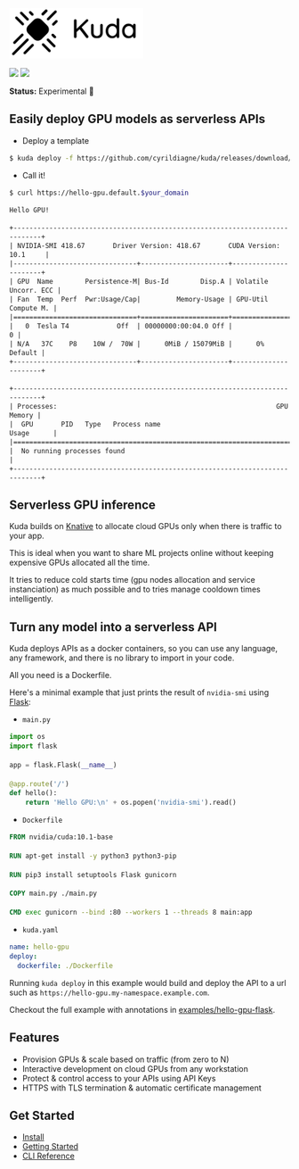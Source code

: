 <img src="docs/images/logo.png" width="241" height="90"/>

[![](https://circleci.com/gh/cyrildiagne/kuda/tree/master.svg?style=shield&circle-token=b14f5838ae2acabe21a8255070507f7e36ba510b)](https://circleci.com/gh/cyrildiagne/kuda)
[![](https://img.shields.io/github/v/release/cyrildiagne/kuda?include_prereleases)](https://github.com/cyrildiagne/kuda/releases)

**Status:** Experimental 🧪

## Easily deploy GPU models as serverless APIs

- Deploy a template

```bash
$ kuda deploy -f https://github.com/cyrildiagne/kuda/releases/download/v0.4.0-preview/example-hello-gpu.yaml
```

- Call it!

```bash
$ curl https://hello-gpu.default.$your_domain
```

<!-- ```bash
$ curl -H 'x-api-key: $your_key' https://hello-gpu.default.$your_domain
``` -->

```
Hello GPU!

+-----------------------------------------------------------------------------+
| NVIDIA-SMI 418.67       Driver Version: 418.67       CUDA Version: 10.1     |
|-------------------------------+----------------------+----------------------+
| GPU  Name        Persistence-M| Bus-Id        Disp.A | Volatile Uncorr. ECC |
| Fan  Temp  Perf  Pwr:Usage/Cap|         Memory-Usage | GPU-Util  Compute M. |
|===============================+======================+======================|
|   0  Tesla T4            Off  | 00000000:00:04.0 Off |                    0 |
| N/A   37C    P8    10W /  70W |      0MiB / 15079MiB |      0%      Default |
+-------------------------------+----------------------+----------------------+

+-----------------------------------------------------------------------------+
| Processes:                                                       GPU Memory |
|  GPU       PID   Type   Process name                             Usage      |
|=============================================================================|
|  No running processes found                                                 |
+-----------------------------------------------------------------------------+

```

<!-- ## Add GPU models to a webapp easily

- Deploy a template from github

```bash
kuda deploy -f cyrildiagne/gpt2-small-http
```

- Call your deployed API

```bash
$ curl \
    -H 'x-api-key: $your_key' \
    -F 'input=Kuda is' \
    https://gpt2.<your-namespace>.example.com/generate
```

```json
{
  "query": "Kuda is",
  "generated": "a tool that...etc."
}
```

Checkout the full list of templates available in [the registry](#).
-->

## Serverless GPU inference

Kuda builds on [Knative](#) to allocate cloud GPUs only when there is traffic
to your app.

This is ideal when you want to share ML projects online without keeping
expensive GPUs allocated all the time.

It tries to reduce cold starts time (gpu nodes allocation and service instanciation)
as much possible and to tries manage cooldown times intelligently.

## Turn any model into a serverless API

Kuda deploys APIs as a docker containers, so you can use any language, any
framework, and there is no library to import in your code.

All you need is a Dockerfile.

Here's a minimal example that just prints the result of `nvidia-smi` using
[Flask](http://flask.palletsprojects.com):

- `main.py`

```python
import os
import flask

app = flask.Flask(__name__)

@app.route('/')
def hello():
    return 'Hello GPU:\n' + os.popen('nvidia-smi').read()
```

- `Dockerfile`

```Dockerfile
FROM nvidia/cuda:10.1-base

RUN apt-get install -y python3 python3-pip

RUN pip3 install setuptools Flask gunicorn

COPY main.py ./main.py

CMD exec gunicorn --bind :80 --workers 1 --threads 8 main:app
```

- `kuda.yaml`

```yaml
name: hello-gpu
deploy:
  dockerfile: ./Dockerfile
```

Running `kuda deploy` in this example would build and deploy the API to a url
such as `https://hello-gpu.my-namespace.example.com`.

Checkout the full example with annotations in
[examples/hello-gpu-flask](examples/hello-gpu-flask).

## Features

- Provision GPUs & scale based on traffic (from zero to N)
- Interactive development on cloud GPUs from any workstation
- Protect & control access to your APIs using API Keys
- HTTPS with TLS termination & automatic certificate management

## Get Started

- [Install](docs/install_cli.md)
- [Getting Started](docs/getting_started.md)
- [CLI Reference](docs/cli.md)
